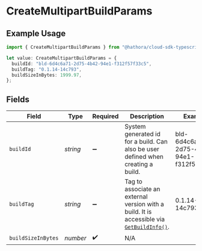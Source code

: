 # CreateMultipartBuildParams

## Example Usage

```typescript
import { CreateMultipartBuildParams } from "@hathora/cloud-sdk-typescript/models/components";

let value: CreateMultipartBuildParams = {
  buildId: "bld-6d4c6a71-2d75-4b42-94e1-f312f57f33c5",
  buildTag: "0.1.14-14c793",
  buildSizeInBytes: 1999.97,
};
```

## Fields

| Field                                                                                                                                                   | Type                                                                                                                                                    | Required                                                                                                                                                | Description                                                                                                                                             | Example                                                                                                                                                 |
| ------------------------------------------------------------------------------------------------------------------------------------------------------- | ------------------------------------------------------------------------------------------------------------------------------------------------------- | ------------------------------------------------------------------------------------------------------------------------------------------------------- | ------------------------------------------------------------------------------------------------------------------------------------------------------- | ------------------------------------------------------------------------------------------------------------------------------------------------------- |
| `buildId`                                                                                                                                               | *string*                                                                                                                                                | :heavy_minus_sign:                                                                                                                                      | System generated id for a build. Can also be user defined when creating a build.                                                                        | bld-6d4c6a71-2d75-4b42-94e1-f312f57f33c5                                                                                                                |
| `buildTag`                                                                                                                                              | *string*                                                                                                                                                | :heavy_minus_sign:                                                                                                                                      | Tag to associate an external version with a build. It is accessible via [`GetBuildInfo()`](https://hathora.dev/api#tag/BuildV2/operation/GetBuildInfo). | 0.1.14-14c793                                                                                                                                           |
| `buildSizeInBytes`                                                                                                                                      | *number*                                                                                                                                                | :heavy_check_mark:                                                                                                                                      | N/A                                                                                                                                                     |                                                                                                                                                         |